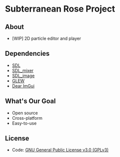 # Subterranean Rose Project
## About
- \[WIP\] 2D particle editor and player

## Dependencies
- [SDL](https://www.libsdl.org/)
- [SDL_mixer](https://www.libsdl.org/projects/SDL_mixer/)
- [SDL_image](https://www.libsdl.org/projects/SDL_image/)
- [GLEW](http://glew.sourceforge.net/)
- [Dear ImGui](https://github.com/Tyyppi77/imgui_sdl)

## What's Our Goal
- Open source
- Cross-platform
- Easy-to-use

## License
- Code: [GNU General Public License v3.0 (GPLv3)](./license.txt)
